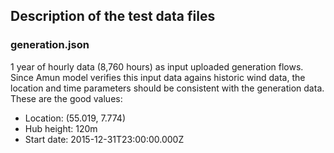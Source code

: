 ## Description of the test data files

### generation.json
1 year of hourly data (8,760 hours) as input uploaded generation flows. Since Amun model verifies this input data agains historic wind data, the location and time parameters should be consistent with the generation data. These are the good values:
- Location: (55.019, 7.774)
- Hub height: 120m
- Start date: 2015-12-31T23:00:00.000Z